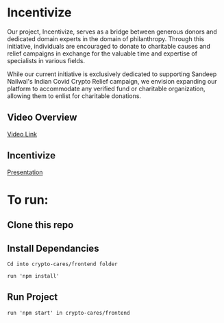 # Incentivize

Our project, Incentivize, serves as a bridge between generous donors and dedicated domain experts in the domain of philanthropy. Through this initiative, individuals are encouraged to donate to charitable causes and relief campaigns in exchange for the valuable time and expertise of specialists in various fields.

While our current initiative is exclusively dedicated to supporting Sandeep Nailwal's Indian Covid Crypto Relief campaign, we envision expanding our platform to accommodate any verified fund or charitable organization, allowing them to enlist for charitable donations.


## Video Overview
[Video Link](https://youtu.be/OzDSqpMz7uI)

## Incentivize
[Presentation](https://www.canva.com/design/DAFx1-EfP5k/GA-z1qDdtiUXf1c9M-CMOg/edit?utm_content=DAFx1-EfP5k&utm_campaign=designshare&utm_medium=link2&utm_source=sharebutton)



# To run:

## Clone this repo

## Install Dependancies
```
Cd into crypto-cares/frontend folder
```
```
run 'npm install'
```
## Run Project
```
run 'npm start' in crypto-cares/frontend
```

